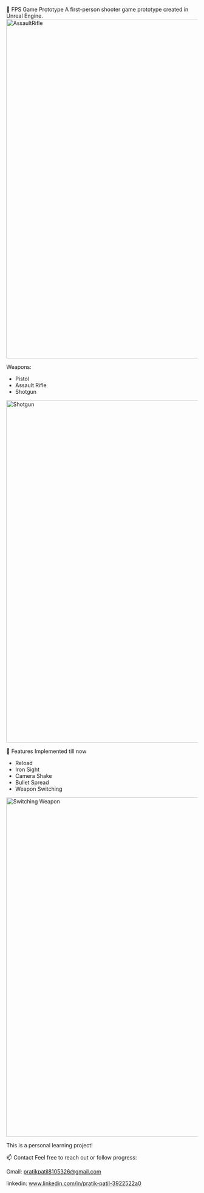 🔫 FPS Game Prototype
A first-person shooter game prototype created in Unreal Engine.
<img width="1466" height="892" alt="AssaultRifle" src="https://github.com/user-attachments/assets/f7d03ccb-58c0-4e2d-90b7-16dc394a1184" />


Weapons:
- Pistol
- Assault Rifle
- Shotgun
<img width="1462" height="900" alt="Shotgun" src="https://github.com/user-attachments/assets/377da3ed-3f87-4f32-bf39-255ca122273a" />


🚀 Features Implemented till now
- Reload
- Iron Sight
- Camera Shake
- Bullet Spread
- Weapon Switching
<img width="1464" height="892" alt="Switching Weapon" src="https://github.com/user-attachments/assets/952914e1-2200-49ae-aa9d-dff52bbb2842" />


This is a personal learning project!

📫 Contact
Feel free to reach out or follow progress:

Gmail: pratikpatil8105326@gmail.com

linkedin:
www.linkedin.com/in/pratik-patil-3922522a0
